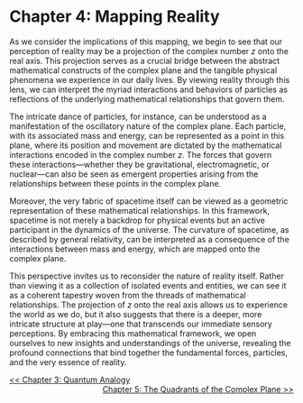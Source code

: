 # Chapter 4: Mapping Reality

As we consider the implications of this mapping, we begin to see that our perception of reality may be a projection of the complex number $z$ onto the real axis. This projection serves as a crucial bridge between the abstract mathematical constructs of the complex plane and the tangible physical phenomena we experience in our daily lives. By viewing reality through this lens, we can interpret the myriad interactions and behaviors of particles as reflections of the underlying mathematical relationships that govern them.

The intricate dance of particles, for instance, can be understood as a manifestation of the oscillatory nature of the complex plane. Each particle, with its associated mass and energy, can be represented as a point in this plane, where its position and movement are dictated by the mathematical interactions encoded in the complex number $z$. The forces that govern these interactions—whether they be gravitational, electromagnetic, or nuclear—can also be seen as emergent properties arising from the relationships between these points in the complex plane.

Moreover, the very fabric of spacetime itself can be viewed as a geometric representation of these mathematical relationships. In this framework, spacetime is not merely a backdrop for physical events but an active participant in the dynamics of the universe. The curvature of spacetime, as described by general relativity, can be interpreted as a consequence of the interactions between mass and energy, which are mapped onto the complex plane.

This perspective invites us to reconsider the nature of reality itself. Rather than viewing it as a collection of isolated events and entities, we can see it as a coherent tapestry woven from the threads of mathematical relationships. The projection of $z$ onto the real axis allows us to experience the world as we do, but it also suggests that there is a deeper, more intricate structure at play—one that transcends our immediate sensory perceptions. By embracing this mathematical framework, we open ourselves to new insights and understandings of the universe, revealing the profound connections that bind together the fundamental forces, particles, and the very essence of reality.

<a href="./CHAPTER3.md" style="float:left">&lt;&lt; Chapter 3: Quantum Analogy</a>
<a href="./CHAPTER5.md" style="float:right">Chapter 5: The Quadrants of the Complex Plane &gt;&gt;</a>
